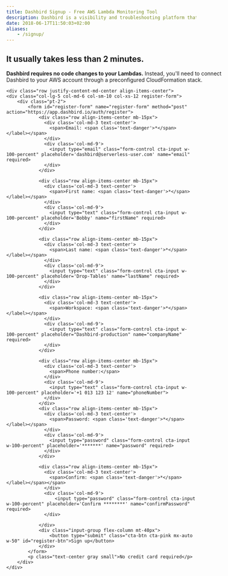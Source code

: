 ```yaml
---
title: Dashbird Signup - Free AWS Lambda Monitoring Tool
description: Dashbird is a visibility and troubleshooting platform that makes sense of all parts of serverless. It covers AWS Lambda, API Gateway, AWS X-Ray and doesn't require any code changes for the use.
date: 2018-06-17T11:50:03+02:00
aliases:
    - /signup/
---
```


<script>
  const sig = document
    .querySelectorAll('.sign-up')

  sig.forEach(function (el) {
    el.classList.add('active')
  })

    // .classList
</script>

<section class="container-fluid dark-bg pt-5 pb-5">
    <div style='width: 600px;' class='align-center mx-auto'>
      <h2 class="text-center pb-1"><span class="h4 underlined">It usually takes <b>less than 2 minutes</b>.</span></h2>
      <p><b>Dashbird requires no code changes to your Lambdas.</b> Instead, you'll need to connect Dashbird to your AWS account through a preconfigured CloudFormation stack.</p>
    </div>
    
    <div class="row justify-content-md-center align-items-center">
    <div class="col-lg-5 col-md-6 col-sm-10 col-xs-12 register-form">
        <div class="pt-2">
            <form id="register-form" name="register-form" method="post" action="https://app.dashbird.io/auth/register">
                <div class="row align-items-center mb-15px">
                  <div class='col-md-3 text-center'>
                    <span>Email: <span class='text-danger'>*</span></label></span>
                  </div>
                  <div class='col-md-9'>
                    <input type="email" class="form-control cta-input w-100-percent" placeholder='dashbird@serverless-user.com' name="email" required>
                  </div>
                </div>

                <div class="row align-items-center mb-15px">
                  <div class='col-md-3 text-center'>
                    <span>First name: <span class='text-danger'>*</span></label></span>
                  </div>
                  <div class='col-md-9'>
                    <input type="text" class="form-control cta-input w-100-percent" placeholder='Bobby' name="firstName" required>
                  </div>
                </div>

                <div class="row align-items-center mb-15px">
                  <div class='col-md-3 text-center'>
                    <span>Last name: <span class='text-danger'>*</span></label></span>
                  </div>
                  <div class='col-md-9'>
                    <input type="text" class="form-control cta-input w-100-percent" placeholder='Drop-Tables' name="lastName" required>
                  </div>
                </div>

                <div class="row align-items-center mb-15px">
                  <div class='col-md-3 text-center'>
                    <span>Workspace: <span class='text-danger'>*</span></label></span>
                  </div>
                  <div class='col-md-9'>
                    <input type="text" class="form-control cta-input w-100-percent" placeholder="Dashbird-production" name="companyName" required>
                  </div>
                </div>

                <div class="row align-items-center mb-15px">
                  <div class='col-md-3 text-center'>
                    <span>Phone number:</span>
                  </div>
                  <div class='col-md-9'>
                    <input type="text" class="form-control cta-input w-100-percent" placeholder='+1 013 123 12' name="phoneNumber">
                  </div>
                </div>
                <div class="row align-items-center mb-15px">
                  <div class='col-md-3 text-center'>
                    <span>Password: <span class='text-danger'>*</span></label></span>
                  </div>
                  <div class='col-md-9'>
                    <input type="password" class="form-control cta-input w-100-percent" placeholder='*******' name="password" required>
                  </div>
                </div>

                <div class="row align-items-center mb-15px">
                  <div class='col-md-3 text-center'>
                    <span>Confirm: <span class='text-danger'>*</span></label></span></span>
                  </div>
                  <div class='col-md-9'>
                      <input type="password" class="form-control cta-input w-100-percent" placeholder='Confirm ********' name="confirmPassword" required>
                  </div>
                    
                </div>
                <div class="input-group flex-column mt-40px"> 
                    <button type="submit" class="cta-btn cta-pink mx-auto w-50" id="register-btn">Sign up</button>
                </div>
            </form>
            <p class="text-center gray small">No credit card required</p>
        </div>
    </div>
  </div>
</section>

<script>
  fbq('track', 'ViewContent', {
    content_ids: 'register',
  });
</script>
